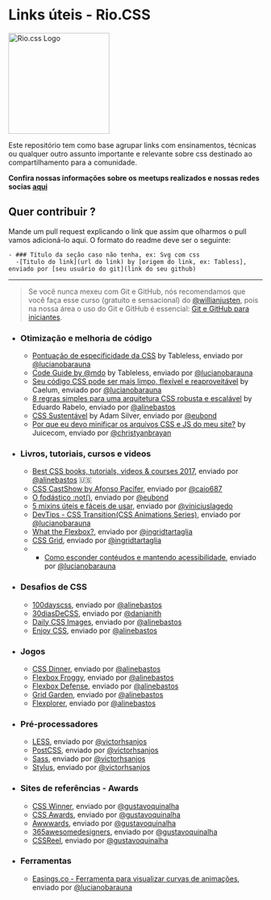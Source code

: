 
# Links úteis - Rio.CSS

<img src="https://raw.githubusercontent.com/riocss/riocss/master/artefacts/logo/logo-riocss.png" width="200px" alt="Rio.css Logo">

Este repositório tem como base agrupar links com ensinamentos, técnicas ou qualquer outro assunto importante e relevante sobre css destinado ao compartilhamento para a comunidade.

**Confira nossas informações sobre os meetups realizados e nossas redes socias [aqui](https://github.com/riocss/riocss)**

## Quer contribuir ?
Mande um pull request explicando o link que assim que olharmos o pull vamos adicioná-lo aqui. O formato do readme deve ser o seguinte:

```
- ### Título da seção caso não tenha, ex: Svg com css
  -[Titulo do link](url do link) by [origem do link, ex: Tabless], enviado por [seu usuário do git](link do seu github)
```

_____

> Se você nunca mexeu com Git e GitHub, nós recomendamos que você faça esse curso (gratuito e sensacional) do [@willianjusten](https://github.com/willianjusten), pois na nossa área o uso do Git e GitHub é essencial: [Git e GitHub para iniciantes](https://www.udemy.com/git-e-github-para-iniciantes/).

- ### Otimização e melhoria de código
  - [Pontuação de especificidade da CSS](https://tableless.com.br/pontuacao-especificidade-css/) by Tableless, enviado por [@lucianobarauna](https://github.com/lucianobarauna)
  - [Code Guide by @mdo](https://tableless.com.br/code-guide-mdo/) by Tableless, enviado por [@lucianobarauna](https://github.com/lucianobarauna)
  - [Seu código CSS pode ser mais limpo, flexível e reaproveitável](http://blog.caelum.com.br/seu-codigo-css-pode-ser-mais-limpo-flexivel-e-reaproveitavel/) by Caelum, enviado por [@lucianobarauna](https://github.com/lucianobarauna)
  - [8 regras simples para uma arquitetura CSS robusta e escalável](https://medium.com/tableless/8-regras-simples-para-uma-arquitetura-css-robusta-e-escal%C3%A1vel-545c6dade170?ct=t(BrazilJS_Weekly_468_9_2013)) by Eduardo Rabelo, enviado por [@alinebastos](https://github.com/alinebastos)
  - [CSS Sustentável](http://csssustentavel.com.br) by Adam Silver, enviado por [@eubond](https://github.com/eubond)
  - [Por que eu devo minificar os arquivos CSS e JS do meu site?](https://www.juicecomunicacao.com/por-que-eu-devo-minificar-os-arquivos-css-e-js-do-meu-site/) by Juicecom, enviado por [@christyanbrayan](https://github.com/christyanbrayan)

- ### Livros, tutoriais, cursos e videos
  - [Best CSS books, tutorials, videos & courses 2017](https://reactdom.com/blog/css-books), enviado por [@alinebastos](https://github.com/alinebastos) :us:
  - [CSS CastShow by Afonso Pacífer](https://www.youtube.com/channel/UC9d_htYmYYFUXB2vBKx4NgA), enviado por [@caio687](https://github.com/caio687)
  - [O fodástico :not()](https://www.felipefialho.com/blog/2016/css-o-fodastico-not), enviado por [@eubond](https://github.com/eubond)
  - [5 mixins úteis e fáceis de usar](https://medium.com/hash-js/5-mixins-uteis-e-faceis-de-usar-a3264863583e), enviado por [@viniciuslagedo](https://github.com/viniciuslagedo)
  - [DevTips - CSS Transition(CSS Animations Series)](https://www.youtube.com/watch?v=8kK-cA99SA0&list=PLqGj3iMvMa4LvJ8VctoXnPI0dtE40wfid), enviado por [@lucianobarauna](https://github.com/lucianobarauna)
  - [What the Flexbox?](https://flexbox.io/), enviado por [@ingridtartaglia](https://github.com/ingridtartaglia)
  - [CSS Grid](https://cssgrid.io/), enviado por [@ingridtartaglia](https://github.com/ingridtartaglia)
  - - [Como esconder contéudos e mantendo acessibilidade](https://webaim.org/techniques/css/invisiblecontent/), enviado por [@lucianobarauna](https://github.com/lucianobarauna)

- ### Desafios de CSS
  - [100dayscss](https://100dayscss.com/), enviado por [@alinebastos](https://github.com/alinebastos)
  - [30diasDeCSS](https://github.com/MilenaCarecho/30diasDeCSS), enviado por [@danianith](https://github.com/danianith)
  - [Daily CSS Images](http://dailycssimages.com/), enviado por [@alinebastos](https://github.com/alinebastos)
  - [Enjoy CSS](http://enjoycss.com/), enviado por [@alinebastos](https://github.com/alinebastos)

- ### Jogos
  - [CSS Dinner](https://flukeout.github.io/), enviado por [@alinebastos](https://github.com/alinebastos)
  - [Flexbox Froggy](http://flexboxfroggy.com/), enviado por [@alinebastos](https://github.com/alinebastos)
  - [Flexbox Defense](http://www.flexboxdefense.com/), enviado por [@alinebastos](https://github.com/alinebastos)
  - [Grid Garden](http://cssgridgarden.com/), enviado por [@alinebastos](https://github.com/alinebastos)
  - [Flexplorer](http://bennettfeely.com/flexplorer/), enviado por [@alinebastos](https://github.com/alinebastos)
  
- ### Pré-processadores
  - [LESS](https://github.com/less/less.js), enviado por [@victorhsanjos](https://github.com/victorhsanjos)
  - [PostCSS](https://github.com/postcss/postcss), enviado por [@victorhsanjos](https://github.com/victorhsanjos)
  - [Sass](https://github.com/sass/sass), enviado por [@victorhsanjos](https://github.com/victorhsanjos)
  - [Stylus](http://learnboost.github.io/stylus/), enviado por [@victorhsanjos](https://github.com/victorhsanjos)

- ### Sites de referências - Awards
  - [CSS Winner](http://www.csswinner.com/), enviado por [@gustavoquinalha](https://github.com/gustavoquinalha)
  - [CSS Awards](https://www.cssawards.net/), enviado por [@gustavoquinalha](https://github.com/gustavoquinalha) 
  - [Awwwards](https://www.awwwards.com/), enviado por [@gustavoquinalha](https://github.com/gustavoquinalha)
  - [365awesomedesigners](http://365awesomedesigners.com/), enviado por [@gustavoquinalha](https://github.com/gustavoquinalha)
  - [CSSReel](http://cssreel.com/), enviado por [@gustavoquinalha](https://github.com/gustavoquinalha)
  
- ### Ferramentas 
  - [Easings.co - Ferramenta para visualizar curvas de animações](https://easings.co/), enviado por [@lucianobarauna](https://github.com/lucianobarauna)


